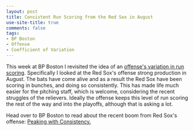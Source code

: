 ```yaml
---
layout: post
title: Consistent Run Scoring from the Red Sox in August
use-site-title: true
comments: false
tags:
- BP Boston
- Offense
- Coefficient of Variation
---
```


This week at BP Boston I revisited the idea of an <a href = "http://www.cteeter.ca/blog/2017-08-03-offense-variation-run-scoring/" target = "_blank"> offense's variation in run scoring</a>.
Specifically I looked at the Red Sox's offense strong production in August. The bats have come alive and as a result the Red Sox have been scoring in bunches, and doing so consistently.
This has made life much easier for the pitching staff, which is welcome, considering the recent struggles of the relievers.
Ideally the offense keeps this level of run scoring the rest of the way and into the playoffs, although that is asking a lot.

Head over to BP Boston to read about the recent boom from Red Sox's offense: <a href = "http://boston.locals.baseballprospectus.com/2017/08/22/peaking-with-consistency/" target = "_blank"> Peaking with Consistency.</a> 